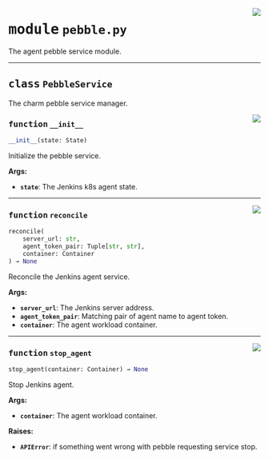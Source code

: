 <!-- markdownlint-disable -->

<a href="../src/pebble.py#L0"><img align="right" style="float:right;" src="https://img.shields.io/badge/-source-cccccc?style=flat-square"></a>

# <kbd>module</kbd> `pebble.py`
The agent pebble service module. 



---

## <kbd>class</kbd> `PebbleService`
The charm pebble service manager. 

<a href="../src/pebble.py#L20"><img align="right" style="float:right;" src="https://img.shields.io/badge/-source-cccccc?style=flat-square"></a>

### <kbd>function</kbd> `__init__`

```python
__init__(state: State)
```

Initialize the pebble service. 



**Args:**
 
 - <b>`state`</b>:  The Jenkins k8s agent state. 




---

<a href="../src/pebble.py#L69"><img align="right" style="float:right;" src="https://img.shields.io/badge/-source-cccccc?style=flat-square"></a>

### <kbd>function</kbd> `reconcile`

```python
reconcile(
    server_url: str,
    agent_token_pair: Tuple[str, str],
    container: Container
) → None
```

Reconcile the Jenkins agent service. 



**Args:**
 
 - <b>`server_url`</b>:  The Jenkins server address. 
 - <b>`agent_token_pair`</b>:  Matching pair of agent name to agent token. 
 - <b>`container`</b>:  The agent workload container. 

---

<a href="../src/pebble.py#L87"><img align="right" style="float:right;" src="https://img.shields.io/badge/-source-cccccc?style=flat-square"></a>

### <kbd>function</kbd> `stop_agent`

```python
stop_agent(container: Container) → None
```

Stop Jenkins agent. 



**Args:**
 
 - <b>`container`</b>:  The agent workload container. 



**Raises:**
 
 - <b>`APIError`</b>:  if something went wrong with pebble requesting service stop. 


